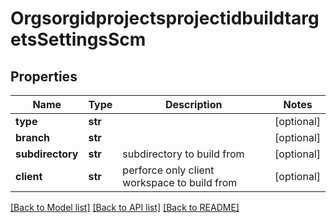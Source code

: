 # OrgsorgidprojectsprojectidbuildtargetsSettingsScm

## Properties
Name | Type | Description | Notes
------------ | ------------- | ------------- | -------------
**type** | **str** |  | [optional] 
**branch** | **str** |  | [optional] 
**subdirectory** | **str** | subdirectory to build from | [optional] 
**client** | **str** | perforce only client workspace to build from | [optional] 

[[Back to Model list]](../README.md#documentation-for-models) [[Back to API list]](../README.md#documentation-for-api-endpoints) [[Back to README]](../README.md)


